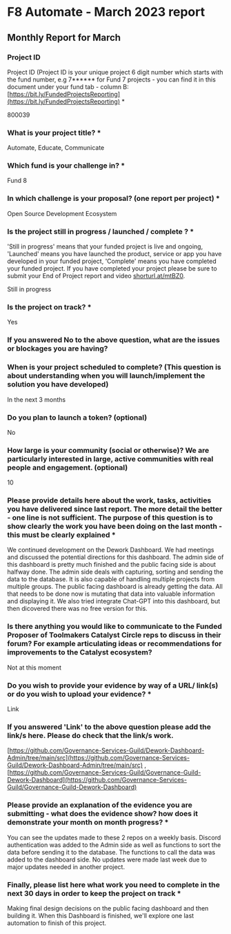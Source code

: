 # F8 Automate - March 2023 report

## Monthly Report for March

### Project ID

Project ID (Project ID is your unique project 6 digit number which starts with the fund number, e.g 7\*\*\*\*\*\* for Fund 7 projects - you can find it in this document under your fund tab - column B: [https://bit.ly/FundedProjectsReporting](https://bit.ly/FundedProjectsReporting) \*

800039

### What is your project title? \*

Automate, Educate, Communicate

### Which fund is your challenge in? \*

Fund 8

### In which challenge is your proposal? (one report per project) \*

Open Source Development Ecosystem

### Is the project still in progress / launched / complete ? \*

'Still in progress' means that your funded project is live and ongoing, 'Launched' means you have launched the product, service or app you have developed in your funded project, 'Complete' means you have completed your funded project. If you have completed your project please be sure to submit your End of Project report and video [shorturl.at/mtBZ0](http://shorturl.at/mtBZ0).

Still in progress

### Is the project on track? \*

Yes

### If you answered No to the above question, what are the issues or blockages you are having?



### When is your project scheduled to complete? (This question is about understanding when you will launch/implement the solution you have developed)

In the next 3 months

### Do you plan to launch a token? (optional)

No

### How large is your community (social or otherwise)? We are particularly interested in large, active communities with real people and engagement. (optional)

10

### Please provide details here about the work, tasks, activities you have delivered since last report. The more detail the better - one line is not sufficient. The purpose of this question is to show clearly the work you have been doing on the last month - this must be clearly explained \*

We continued development on the Dework Dashboard. We had meetings and discussed the potential directions for this dashboard. The admin side of this dashboard is pretty much finished and the public facing side is about halfway done. The admin side deals with capturing, sorting and sending the data to the database. It is also capable of handling multiple projects from multiple groups. The public facing dashboard is already getting the data. All that needs to be done now is mutating that data into valuable information and displaying it. We also tried integrate Chat-GPT into this dashboard, but then dicovered there was no free version for this.

### Is there anything you would like to communicate to the Funded Proposer of Toolmakers Catalyst Circle reps to discuss in their forum? For example articulating ideas or recommendations for improvements to the Catalyst ecosystem?

Not at this moment

### Do you wish to provide your evidence by way of a URL/ link(s) or do you wish to upload your evidence? \*

Link

### If you answered 'Link' to the above question please add the link/s here. Please do check that the link/s work.

[https://github.com/Governance-Services-Guild/Dework-Dashboard-Admin/tree/main/src](https://github.com/Governance-Services-Guild/Dework-Dashboard-Admin/tree/main/src) , [https://github.com/Governance-Services-Guild/Governance-Guild-Dework-Dashboard](https://github.com/Governance-Services-Guild/Governance-Guild-Dework-Dashboard)

### Please provide an explanation of the evidence you are submitting - what does the evidence show? how does it demonstrate your month on month progress? \*

You can see the updates made to these 2 repos on a weekly basis. Discord authentication was added to the Admin side as well as functions to sort the data before sending it to the database. The functions to call the data was added to the dashboard side. No updates were made last week due to major updates needed in another project.

### Finally, please list here what work you need to complete in the next 30 days in order to keep the project on track  \*

Making final design decisions on the public facing dashboard and then building it. When this Dashboard is finished, we'll explore one last automation to finish of this project.

